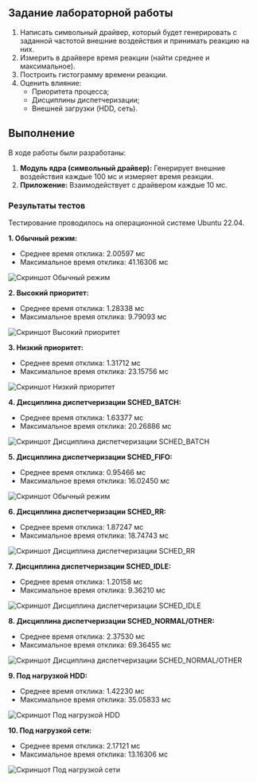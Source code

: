 ## Задание лабораторной работы

1.  Написать символьный драйвер, который будет генерировать с заданной частотой внешние воздействия и принимать реакцию на них.
2.  Измерить в драйвере время реакции (найти среднее и максимальное).
3.  Построить гистограмму времени реакции.
4.  Оценить влияние:
    *   Приоритета процесса;
    *   Дисциплины диспетчеризации;
    *   Внешней загрузки (HDD, сеть).

## Выполнение

В ходе работы были разработаны:

1.  **Модуль ядра (символьный драйвер):** Генерирует внешние воздействия каждые 100 мс и измеряет время реакции.
2.  **Приложение:** Взаимодействует с драйвером каждые 10 мс.

### Результаты тестов
Тестирование проводилось на операционной системе Ubuntu 22.04.

**1. Обычный режим:**
   * Среднее время отклика: 2.00597 мс
   * Максимальное время отклика: 41.16306 мс

![Скриншот Обычный режим](/lr2/Tests/Обычный%20запуск.png)

**2. Высокий приоритет:**
   * Среднее время отклика: 1.28338 мс
   * Максимальное время отклика: 9.79093 мс

![Скриншот Высокий приоритет](/lr2/Tests/Высокий%20приоритет.png)

**3. Низкий приоритет:**
   * Среднее время отклика: 1.31712 мс
   * Максимальное время отклика: 23.15756 мс

![Скриншот Низкий приоритет](/lr2/Tests/Низкий%20приоритет.png)

**4. Дисциплина диспетчеризации SCHED_BATCH:**
   * Среднее время отклика: 1.63377 мс
   * Максимальное время отклика: 20.26886 мс

![Скриншот Дисциплина диспетчеризации SCHED_BATCH](/lr2/Tests/Планировщик%20SCHED_BATCH.png)

**5. Дисциплина диспетчеризации SCHED_FIFO:**
   * Среднее время отклика: 0.95466 мс
   * Максимальное время отклика: 16.02450 мс

![Скриншот Обычный режим](/lr2/Tests/Планировщик%20SCHED_FIFO.png)

**6. Дисциплина диспетчеризации SCHED_RR:**
   * Среднее время отклика: 1.87247 мс
   * Максимальное время отклика: 18.74743 мс

![Скриншот Дисциплина диспетчеризации SCHED_RR](/lr2/Tests/Планировщик%20SCHED_RR.png)

**7. Дисциплина диспетчеризации SCHED_IDLE:**
   * Среднее время отклика: 1.20158 мс
   * Максимальное время отклика: 9.36210 мс

![Скриншот Дисциплина диспетчеризации SCHED_IDLE](/lr2/Tests/Планировщик%20SCHED_IDLE.png)

**8. Дисциплина диспетчеризации SCHED_NORMAL/OTHER:**
   * Среднее время отклика: 2.37530 мс
   * Максимальное время отклика: 69.36455 мс

![Скриншот Дисциплина диспетчеризации SCHED_NORMAL/OTHER](/lr2/Tests/Планировщик%20SCHED_NORMAL-OTHER.png)

**9. Под нагрузкой HDD:**
   * Среднее время отклика: 1.42230 мс
   * Максимальное время отклика: 35.05833 мс

![Скриншот Под нагрузкой HDD](/lr2/Tests/Нагрузка%20на%20HDD.png)

**10. Под нагрузкой сети:**
   * Среднее время отклика: 2.17121 мс
   * Максимальное время отклика: 13.16306 мс
  
![Скриншот Под нагрузкой сети](/lr2/Tests/Нагрузка%20на%20сеть.png)
